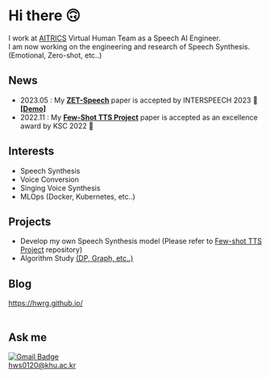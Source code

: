 # Hi there 🙃
I work at [AITRICS](https://aitrics.com/) Virtual Human Team as a Speech AI Engineer. <br>
I am now working on the engineering and research of Speech Synthesis. (Emotional, Zero-shot, etc..) 

## News
- 2023.05 : My **[ZET-Speech](https://arxiv.org/abs/2305.13831)** paper is accepted by INTERSPEECH 2023 🎉 **[[Demo](https://zet-speech.github.io/ZET-Speech-Demo/)]** 
- 2022.11 : My **[Few-Shot TTS Project](https://www.dbpia.co.kr/journal/articleDetail?nodeId=NODE11224486&nodeId=NODE11224486&medaTypeCode=185005&language=ko_KR&hasTopBanner=true)** paper is accepted as an excellence award by KSC 2022 🎉

## Interests
- Speech Synthesis
- Voice Conversion
- Singing Voice Synthesis
- MLOps (Docker, Kubernetes, etc..)<br>

## Projects
- Develop my own Speech Synthesis model 
(Please refer to [Few-shot TTS Project](https://github.com/hwRG/End-to-End-TTS-Fine-Tune) repository)<br>
- Algorithm Study [(DP, Graph, etc..)](https://solved.ac/profile/hws0120)

## Blog
<https://hwrg.github.io/><br><br>

## Ask me
[![Gmail Badge](https://img.shields.io/badge/-Gmail-d14836?style=flat-square&logo=Gmail&logoColor=white&link=mailto:hws0120@khu.ac.kr)](mailto:hws0120@khu.ac.kr)<br>
hws0120@khu.ac.kr<br>

<!-- [![Anurag's github stats](https://github-readme-stats.vercel.app/api?username=hwRG)](https://github.com/anuraghazra/github-readme-stats) -->

